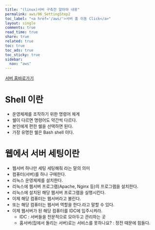 ```yaml
---
title: "(linux)서버 구축전 알아야 내용"
permalink: aws/06_SettingStep2
toc_label: "<a href='/aws/'>서버 홈 이동 Click</a>"
layout: single
comments: true
read_time: true
share: true
related: true
toc: true
toc_ads: true
toc_sticky: true
sidebar:
  nav: "aws"
---
```

[서버 홈바로가기](../aws)

# Shell 이란
  + 운영체제를 조작하기 위한 명령어 체계
  + 쉘이 다르면 명령어도 약간씩 다르다.
  + 본인에게 편한 쉘을 선택하면 된다.
  + 가장 유명한 쉘은 Bash shell 이다.

# 웹에서 서버 세팅이란
- 웹서버 하나만 세팅 세팅해줘 라는 말의 의미
- 컴퓨터(서버)를 하나 구매한다.
- 리눅스 운영체제를 설치한다.
- 리눅스에 웹서버 프로그램(Apache, Nginx 등)의 프로그램을 설치한다.
- 리눅스에 설치된 해당 웹서버 프로그램을 실행시킨다.
- 이제 해당 컴퓨터는 웹서버라고 불린다.
- 또는 해당 컴퓨터는 웹서버 역할을 한다.라고 말할 수 있다.
- 이제 웹서버가 된 해당 컴퓨터를 IDC에 입주시켜라.
  + IDC : 서버들을 전문적으로 모아두고 관리하는 곳
  + 홈서버(집에서 돌리는 서버)로는 서비스를 못하나요? : 정전 때문에 힘들다.
